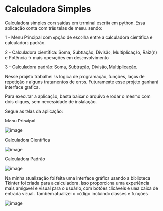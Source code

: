 # Calculadora Simples
Calculadora simples com saidas em terminal escrita em python. Essa aplicação conta com três telas de menu, sendo:

1 - Menu Principal com opção de escolha entre a calculadora científica e calculadora padrão.

2 - Calculadora científica: Soma, Subtração, Divisão, Multiplicação, Raíz(n) e Potência -> mais operações em desenvolvimento;

3 - Calculadora padrão:  Soma, Subtração, Divisão, Multiplicação.

Nesse projeto trabalhei as logica de programação, funções, laços de repetição e alguns tratamentos de erros.
Futuramente esse projeto ganhará interface grafica.

Para executar a aplicação, basta baixar o arquivo e rodar o mesmo com dois cliques, sem necessidade de instalação.

Segue as telas da aplicação:

Menu Principal

![image](https://github.com/Coriolando-Medeiros/calculadora-simples/assets/107105546/3bd016e6-2916-4fa7-8af8-657f61939545)

Calculadora Científica

![image](https://github.com/Coriolando-Medeiros/calculadora-simples/assets/107105546/bf84d0a4-6c21-4587-a0f7-60724713f2fd)

Calculadora Padrão

![image](https://github.com/Coriolando-Medeiros/calculadora-simples/assets/107105546/21f8ae20-a595-47ca-b5fc-be76df9c802c)


Na minha atualização foi feita uma interface gráfica usando a biblioteca Tkinter foi criada para a calculadora. Isso proporciona uma experiência mais amigável e visual para o usuário, com botões clicáveis e uma caixa de entrada visual.
Também atualizei o código incluindo classes e funções

![image](https://github.com/GleisonAmorim/calculadora-simples/assets/54336609/7b3f9782-ed73-4474-9d1b-d280eb7e503c)

